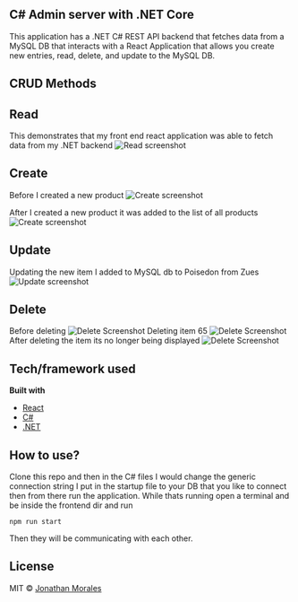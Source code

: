 ## C# Admin server with .NET Core
This application has a .NET C# REST API backend that fetches data from a MySQL DB that interacts with a React Application that allows you create new entries, read, delete, and update to the MySQL DB.
 
## CRUD Methods

## Read
This demonstrates that my front end react application was able to fetch data from my .NET backend
![Read screenshot](frontend/screenshots/Read.png)

## Create
Before I created a new product
![Create screenshot](frontend/screenshots/Create-Before.png)

After I created a new product it was added to the list of all products
![Create screenshot](frontend/screenshots/Create-After.png)

## Update
Updating the new item I added to MySQL db to Poisedon from Zues 
![Update screenshot](frontend/screenshots/Update.png)

## Delete
Before deleting 
![Delete Screenshot](frontend/screenshots/Delete-Before.png)
Deleting item 65
![Delete Screenshot](frontend/screenshots/Delete.png)
After deleting the item its no longer being displayed
![Delete Screenshot](frontend/screenshots/Delete-After.png)

## Tech/framework used

<b>Built with</b>
- [React](https://reactjs.org/)
- [C#](https://docs.microsoft.com/en-us/dotnet/csharp/)
- [.NET](https://docs.microsoft.com/en-us/dotnet/)

## How to use?
Clone this repo and then in the C# files I would change the generic connection string I put in the startup file to your DB that you like to connect then from there run the application. While thats running open a terminal and be inside the frontend dir and run 
```
npm run start
```
Then they will be communicating with each other.

## License

MIT © [Jonathan Morales]()

